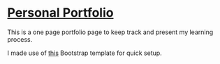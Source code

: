 # [Personal Portfolio](http://arockhub.com)

This is a one page portfolio page to keep track and present my learning process.

I made use of [this](https://github.com/BlackrockDigital/startbootstrap-agency) Bootstrap template for quick setup.
